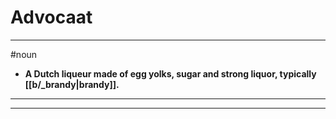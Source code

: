 # Advocaat
---
#noun
- **A Dutch liqueur made of egg yolks, sugar and strong liquor, typically [[b/_brandy|brandy]].**
---
---
